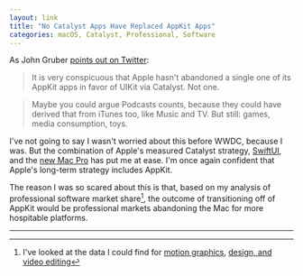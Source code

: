 ```yaml
---
layout: link
title: "No Catalyst Apps Have Replaced AppKit Apps"
categories: macOS, Catalyst, Professional, Software
---
```


As John Gruber [points out on Twitter](https://twitter.com/gruber/status/1137516323548880896):

> It is very conspicuous that Apple hasn't abandoned a single one of its AppKit apps in favor of UIKit via Catalyst. Not one.

> Maybe you could argue Podcasts counts, because they could have derived that from iTunes too, like Music and TV. But still: games, media consumption, toys.

I've not going to say I wasn't worried about this before WWDC, because I was. But the combination of Apple's measured Catalyst strategy, [SwiftUI](https://developer.apple.com/xcode/swiftui/), and the [new Mac Pro](/2019/06/04/wwdc-2019/) has put me at ease. I'm once again confident that Apple's long-term strategy includes AppKit.

The reason I was so scared about this is that, based on my analysis of professional software market share[^marketshareanalysis], the outcome of transitioning off of AppKit would be professional markets abandoning the Mac for more hospitable platforms.

* * *

[^marketshareanalysis]: I've looked at the data I could find for [motion graphics](/2019/05/30/2015-motion-graphics-software-market-share/), [design, and video editing](/2019/04/05/video-editor-market-share-numbers-from-2014/)

